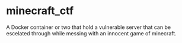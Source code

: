 # minecraft_ctf
A Docker container or two that hold a vulnerable server that can be escelated through while messing with an innocent game of minecraft.
